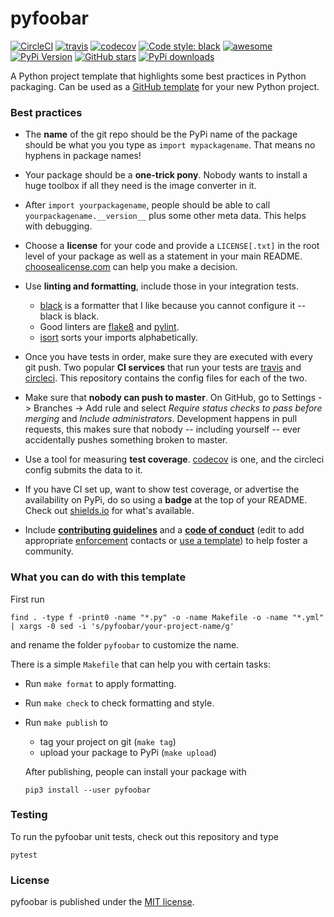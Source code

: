 # pyfoobar

[![CircleCI](https://img.shields.io/circleci/project/github/nschloe/pyfoobar/master.svg?style=flat-square)](https://circleci.com/gh/nschloe/pyfoobar/tree/master)
[![travis](https://img.shields.io/travis/nschloe/pyfoobar.svg?style=flat-square)](https://travis-ci.org/nschloe/pyfoobar)
[![codecov](https://img.shields.io/codecov/c/github/nschloe/pyfoobar.svg?style=flat-square)](https://codecov.io/gh/nschloe/pyfoobar)
[![Code style: black](https://img.shields.io/badge/code%20style-black-000000.svg?style=flat-square)](https://github.com/ambv/black)
[![awesome](https://img.shields.io/badge/awesome-yes-8209ba.svg?style=flat-square)](https://github.com/nschloe/pyfoobar)
[![PyPi Version](https://img.shields.io/pypi/v/pyfoobar.svg?style=flat-square)](https://pypi.org/project/pyfoobar)
[![GitHub stars](https://img.shields.io/github/stars/nschloe/pyfoobar.svg?logo=github&label=Stars&logoColor=white&style=flat-square)](https://github.com/nschloe/pyfoobar)
[![PyPi downloads](https://img.shields.io/pypi/dd/pyfoobar.svg?style=flat-square)](https://pypistats.org/packages/pyfoobar)

A Python project template that highlights some best practices in Python packaging. Can
be used as a [GitHub
template](https://github.blog/2019-06-06-generate-new-repositories-with-repository-templates/)
for your new Python project.

### Best practices

* The **name** of the git repo should be the PyPi name of the package should be what you
  you type as `import mypackagename`. That means no hyphens in package names!

* Your package should be a **one-trick pony**. Nobody wants to install a huge toolbox if
  all they need is the image converter in it.

* After `import yourpackagename`, people should be able to call
  `yourpackagename.__version__` plus some other meta data. This helps with debugging.

* Choose a **license** for your code and provide a `LICENSE[.txt]` in the root level of
  your package as well as a statement in your main README.
  [choosealicense.com](https://choosealicense.com/) can help you make a decision.

* Use **linting and formatting**, include those in your integration tests.
    - [black](https://github.com/python/black) is a formatter that I like because you
      cannot configure it -- black is black.
    - Good linters are [flake8](http://flake8.pycqa.org/en/latest/) and
      [pylint](https://www.pylint.org/).
    - [isort](https://pypi.org/project/isort/) sorts your imports alphabetically.

* Once you have tests in order, make sure they are executed with every git push. Two
  popular **CI services** that run your tests are [travis](https://travis-ci.org/) and
  [circleci](https://circleci.com/). This repository contains the config files for each
  of the two.

* Make sure that **nobody can push to master**. On GitHub, go to Settings -> Branches ->
  Add rule and select _Require status checks to pass before merging_ and _Include
  administrators_. Development happens in pull requests, this makes sure that nobody --
  including yourself -- ever accidentally pushes something broken to master.

* Use a tool for measuring **test coverage**. [codecov](https://codecov.io/) is one, and
  the circleci config submits the data to it.

* If you have CI set up, want to show test coverage, or advertise
  the availability on PyPi, do so using a **badge** at the top of your README. Check out
  [shields.io](https://shields.io/) for what's available.

* Include [**contributing guidelines**](CONTRIBUTING.md) and a [**code of
  conduct**](CODE_OF_CONDUCT.md) (edit to add appropriate
  [enforcement](CODE_OF_CONDUCT.md#enforcement) contacts or [use a
  template](https://help.github.com/en/articles/adding-a-code-of-conduct-to-your-project))
  to help foster a community.

### What you can do with this template

First run
```
find . -type f -print0 -name "*.py" -o -name Makefile -o -name "*.yml" | xargs -0 sed -i 's/pyfoobar/your-project-name/g'
```
and rename the folder `pyfoobar` to customize the name.

There is a simple `Makefile` that can help you with certain tasks:
  * Run `make format` to apply formatting.
  * Run `make check` to check formatting and style.
  * Run `make publish` to
     - tag your project on git (`make tag`)
     - upload your package to PyPi (`make upload`)

    After publishing, people can install your package with
    ```
    pip3 install --user pyfoobar
    ```

### Testing

To run the pyfoobar unit tests, check out this repository and type
```
pytest
```

### License

pyfoobar is published under the [MIT license](https://en.wikipedia.org/wiki/MIT_License).
